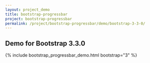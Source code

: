 ```yaml
---
layout: project_demo
title: bootstrap-progressbar
project: bootstrap-progressbar
permalink: /project/bootstrap-progressbar/demo/bootstrap-3-3-0/
---
```


<script type="text/javascript">
    loadCSS("{{ page.url }}../css/bootstrap-progressbar-3.3.0.css")
</script>

<h2 class="text-center">Demo for Bootstrap 3.3.0</h2>

{% include bootstrap_progressbar_demo.html bootstrap="3" %}
